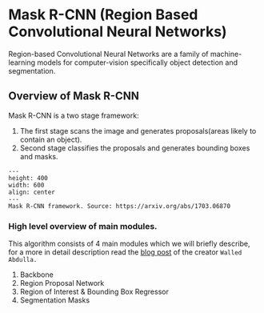# Mask R-CNN (Region Based Convolutional Neural Networks)
Region-based Convolutional Neural Networks are a family of machine-learning models for computer-vision specifically object detection and segmentation.



## Overview of Mask R-CNN
Mask R-CNN is a two stage framework: 
1.  The first stage scans the image and generates proposals(areas likely to contain an object).  
2.  Second stage classifies the proposals and generates bounding boxes and masks.

```{figure} ../imgs/cv_imgs/mask-two-stage.png
---
height: 400
width: 600
align: center
---
Mask R-CNN framework. Source: https://arxiv.org/abs/1703.06870

```
### High level overview of main modules.
This algorithm consists of 4 main modules which we will briefly describe,  
for a more in detail description read the [blog post](https://engineering.matterport.com/splash-of-color-instance-segmentation-with-mask-r-cnn-and-tensorflow-7c761e238b46)
of the creator `Walled Abdulla.`

1.  Backbone
2.  Region Proposal Network
3.  Region of Interest & Bounding Box Regressor
4.  Segmentation Masks
